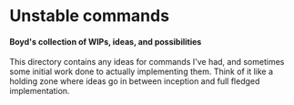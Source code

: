 # Unstable commands

#### Boyd's collection of WIPs, ideas, and possibilities

This directory contains any ideas for commands I've had, and sometimes some
initial work done to actually implementing them. Think of it like a holding
zone where ideas go in between inception and full fledged implementation.
